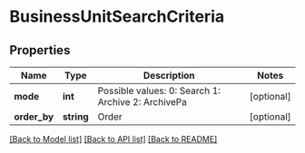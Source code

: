 # BusinessUnitSearchCriteria

## Properties
Name | Type | Description | Notes
------------ | ------------- | ------------- | -------------
**mode** | **int** | Possible values:  0: Search  1: Archive  2: ArchivePa | [optional] 
**order_by** | **string** | Order | [optional] 

[[Back to Model list]](../README.md#documentation-for-models) [[Back to API list]](../README.md#documentation-for-api-endpoints) [[Back to README]](../README.md)


